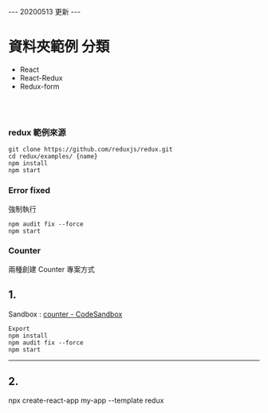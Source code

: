 

--- 20200513 更新 ---
# 資料夾範例 分類
* React
* React-Redux
* Redux-form


<br />
<br />

### redux 範例來源
```
git clone https://github.com/reduxjs/redux.git
cd redux/examples/ {name}
npm install
npm start
```

### Error fixed
強制執行
```
npm audit fix --force
npm start
```

### Counter
兩種創建 Counter 專案方式
## 1. 
Sandbox :  [counter - CodeSandbox](https://codesandbox.io/s/github/reduxjs/redux/tree/master/examples/counter?from-embed=&file=/src/index.js:0-508)
```
Export 
npm install
npm audit fix --force
npm start
```
-----------------------------

## 2.
npx create-react-app my-app --template redux

